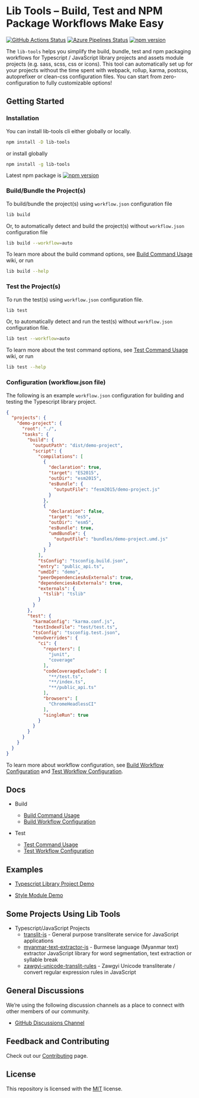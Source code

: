 # Lib Tools – Build, Test and NPM Package Workflows Make Easy

[![GitHub Actions Status](https://github.com/lib-tools/lib-tools/workflows/Main%20Workflow/badge.svg)](https://github.com/lib-tools/lib-tools/actions)
[![Azure Pipelines Status](https://dev.azure.com/lib-tools/lib-tools/_apis/build/status/lib-tools.lib-tools?branchName=master)](https://dev.azure.com/lib-tools/lib-tools/_build/latest?definitionId=1&branchName=master)
[![npm version](https://badge.fury.io/js/lib-tools.svg)](https://www.npmjs.com/package/lib-tools)

The `lib-tools` helps you simplify the build, bundle, test and npm packaging workflows for Typescript / JavaScript library projects and assets module projects (e.g. sass, scss, css or icons). This tool can automatically set up for your projects without the time spent with webpack, rollup, karma, postcss, autoprefixer or clean-css configuration files. You can start from zero-configuration to fully customizable options!

## Getting Started

### Installation

You can install lib-tools cli either globally or locally.

```bash
npm install -D lib-tools
```

or install globally

```bash
npm install -g lib-tools
```

Latest npm package is [![npm version](https://badge.fury.io/js/lib-tools.svg)](https://www.npmjs.com/package/lib-tools)

### Build/Bundle the Project(s)

To build/bundle the project(s) using `workflow.json` configuration file

```bash
lib build
```

Or, to automatically detect and build the project(s) without  `workflow.json` configuration file

```bash
lib build --workflow=auto
```

To learn more about the build command options, see [Build Command Usage](https://github.com/lib-tools/lib-tools/wiki/Build-Command-Usage) wiki, or run

```bash
lib build --help
```

### Test the Project(s)

To run the test(s) using `workflow.json` configuration file.

```bash
lib test
```

Or, to automatically detect and run the test(s) without  `workflow.json` configuration file.

```bash
lib test --workflow=auto
```

To learn more about the test command options, see [Test Command Usage](https://github.com/lib-tools/lib-tools/wiki/Test-Command-Usage) wiki, or run

```bash
lib test --help
```

### Configuration (workflow.json file)

The following is an example `workflow.json` configuration for building and testing the Typescript library project.

```json
{
  "projects": {
    "demo-project": {
      "root": "./",
      "tasks": {
        "build": {
          "outputPath": "dist/demo-project",
          "script": {
            "compilations": [
              {
                "declaration": true,
                "target": "ES2015",
                "outDir": "esm2015",
                "esBundle": {
                  "outputFile": "fesm2015/demo-project.js"
                }
              },
              {
                "declaration": false,
                "target": "es5",
                "outDir": "esm5",
                "esBundle": true,
                "umdBundle": {
                  "outputFile": "bundles/demo-project.umd.js"
                }
              }
            ],
            "tsConfig": "tsconfig.build.json",
            "entry": "public_api.ts",
            "umdId": "demo",
            "peerDependenciesAsExternals": true,
            "dependenciesAsExternals": true,
            "externals": {
              "tslib": "tslib"
            }
          }
        },
        "test": {
          "karmaConfig": "karma.conf.js",
          "testIndexFile": "test/test.ts",
          "tsConfig": "tsconfig.test.json",
          "envOverrides": {
            "ci": {
              "reporters": [
                "junit",
                "coverage"
              ],
              "codeCoverageExclude": [
                "**/test.ts",
                "**/index.ts",
                "**/public_api.ts"
              ],
              "browsers": [
                "ChromeHeadlessCI"
              ],
              "singleRun": true
            }
          }
        }
      }
    }
  }
}
```

To learn more about workflow configuration, see [Build Workflow Configuration](https://github.com/lib-tools/lib-tools/wiki/Build-Workflow-Configuration) and [Test Workflow Configuration](https://github.com/lib-tools/lib-tools/wiki/Test-Workflow-Configuration).

## Docs

* Build
  * [Build Command Usage](https://github.com/lib-tools/lib-tools/wiki/Build-Command-Usage)
  * [Build Workflow Configuration](https://github.com/lib-tools/lib-tools/wiki/Build-Workflow-Configuration)

* Test
  * [Test Command Usage](https://github.com/lib-tools/lib-tools/wiki/Test-Command-Usage)
  * [Test Workflow Configuration](https://github.com/lib-tools/lib-tools/wiki/Test-Workflow-Configuration)

## Examples

* [Typescript Library Project Demo](https://github.com/lib-tools/lib-tools/tree/master/samples/typescript-library-project-demo)

* [Style Module Demo](https://github.com/lib-tools/lib-tools/tree/master/samples/style-module-demo)

## Some Projects Using Lib Tools

* Typescript/JavaScript Projects
  * [translit-js](https://github.com/DagonMetric/translit-js) - General purpose transliterate service for JavaScript applications
  * [myanmar-text-extractor-js](https://github.com/myanmartools/myanmar-text-extractor-js) - Burmese language (Myanmar text) extractor JavaScript library for word segmentation, text extraction or syllable break
  * [zawgyi-unicode-translit-rules](https://github.com/myanmartools/zawgyi-unicode-translit-rules) - Zawgyi Unicode transliterate / convert regular expression rules in JavaScript

## General Discussions

We’re using the following discussion channels as a place to connect with other members of our community.

* [GitHub Discussions Channel](https://github.com/lib-tools/lib-tools/discussions)

## Feedback and Contributing

Check out our [Contributing](https://github.com/lib-tools/lib-tools/blob/master/CONTRIBUTING.md) page.

## License

This repository is licensed with the [MIT](https://github.com/lib-tools/lib-tools/blob/master/LICENSE) license.
